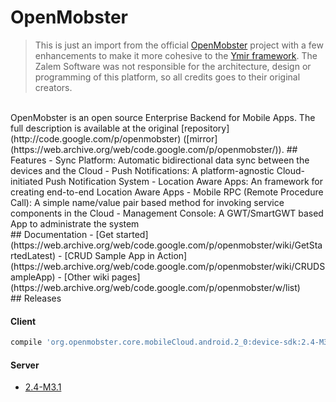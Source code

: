 # OpenMobster

> This is just an import from the official [OpenMobster](http://code.google.com/p/openmobster) project with a few enhancements to make it more cohesive to the [Ymir framework](https://github.com/ZalemSoftware/Ymir). The Zalem Software was not responsible for the architecture, design or programming of this platform, so all credits goes to their original creators.

<br>
OpenMobster is an open source Enterprise Backend for Mobile Apps. The full description is available at the original [repository](http://code.google.com/p/openmobster) ([mirror](https://web.archive.org/web/code.google.com/p/openmobster/)).
## Features
- Sync Platform: Automatic bidirectional data sync between the devices and the Cloud
- Push Notifications: A platform-agnostic Cloud-initiated Push Notification System
- Location Aware Apps: An framework for creating end-to-end Location Aware Apps 
- Mobile RPC (Remote Procedure Call): A simple name/value pair based method for invoking service components in the Cloud
- Management Console: A GWT/SmartGWT based App to administrate the system

<br>
## Documentation
- [Get started](https://web.archive.org/web/code.google.com/p/openmobster/wiki/GetStartedLatest)
- [CRUD Sample App in Action](https://web.archive.org/web/code.google.com/p/openmobster/wiki/CRUDSampleApp)
- [Other wiki pages](https://web.archive.org/web/code.google.com/p/openmobster/w/list)

<br>
## Releases

#### Client
```gradle
compile 'org.openmobster.core.mobileCloud.android.2_0:device-sdk:2.4-M3.1'
```
  
#### Server
* [2.4-M3.1](https://github.com/ZalemSoftware/OpenMobster/releases/download/v2.4-M3.1/openmobster-2.4-M3.1-android.zip)
